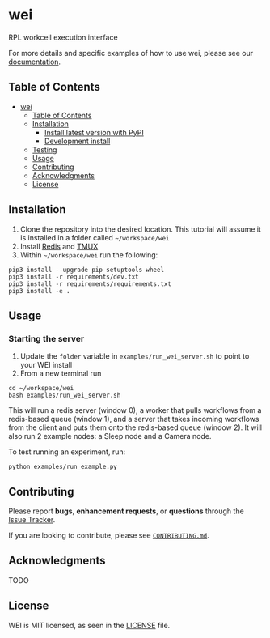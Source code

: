 # wei

<!-- TODO: Add badges -->
<!-- [![PyPI version](https://badge.fury.io/py/mdlearn.svg)](https://badge.fury.io/py/mdlearn) -->
<!-- [![Documentation Status](https://readthedocs.org/projects/mdlearn/badge/?version=latest)](https://mdlearn.readthedocs.io/en/latest/?badge=latest) -->

RPL workcell execution interface

For more details and specific examples of how to use wei, please see our [documentation](https://rpl-wei.readthedocs.io/en/latest/).

## Table of Contents
- [wei](#wei)
  - [Table of Contents](#table-of-contents)
  - [Installation](#installation)
    - [Install latest version with PyPI](#install-latest-version-with-pypi)
    - [Development install](#development-install)
  - [Testing](#testing)
  - [Usage](#usage)
  - [Contributing](#contributing)
  - [Acknowledgments](#acknowledgments)
  - [License](#license)

## Installation

1. Clone the repository into the desired location. This tutorial will assume it is installed in a folder called `~/workspace/wei`
2. Install [Redis](https://redis.io/docs/getting-started/) and [TMUX](https://github.com/tmux/tmux/wiki/Installing)
3. Within `~/workspace/wei` run the following:

```
pip3 install --upgrade pip setuptools wheel
pip3 install -r requirements/dev.txt
pip3 install -r requirements/requirements.txt
pip3 install -e .
```


## Usage

### Starting the server

1. Update the `folder` variable in `examples/run_wei_server.sh` to point to your WEI install
2. From a new terminal run

```
cd ~/workspace/wei
bash examples/run_wei_server.sh
```

This will run a redis server (window 0), a worker that pulls workflows from a redis-based queue (window 1), and a server that takes incoming workflows from the client and puts them onto the redis-based queue (window 2). It will also run 2 example nodes: a Sleep node and a Camera node.

To test running an experiment, run:

```
python examples/run_example.py
```

## Contributing

Please report **bugs**, **enhancement requests**, or **questions** through the [Issue Tracker](https://github.com/AD-SDL/wei/issues).

If you are looking to contribute, please see [`CONTRIBUTING.md`](https://github.com/AD-SDL/wei/blob/main/CONTRIBUTING.md).


## Acknowledgments

TODO

## License

WEI is MIT licensed, as seen in the [LICENSE](./LICENSE) file.
